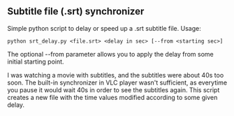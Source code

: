 ## Subtitle file (.srt) synchronizer

Simple python script to delay or speed up a .srt subtitle file. Usage:
```
python srt_delay.py <file.srt> <delay in sec> [--from <starting sec>]
```

The optional --from parameter allows you to apply the delay from some initial starting point.

I was watching a movie with subtitles, and the subtitles were about 40s too soon. The built-in synchronizer in VLC player wasn't sufficient, as everytime you pause it would wait 40s in order to see the subtitles again. This script creates a new file with the time values modified according to some given delay.



